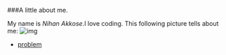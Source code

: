 ###A little about me.

  My name is *Nihan Akkose*.I love coding.
  This following picture tells about me:
  ![img](https://www.pexels.com/photo/apple-devices-books-business-coffee-572056)

- [problem](http://www.pythontutor.com/javascript.html#code=//%20eating%20meat%20every%20meal%0A%0A//%20we%20give%20you%20this%0Alet%20_1%20%3D%20'%20',%20_2%20%3D%20'%20',%20_3%20%3D%20'%20',%20_4%20%3D%20'%20',%20_5%20%3D%20'%20',%20_6%3D%20'%20'%3B%0Alet%20x%3D'%20',%20y%20%3D%20'%20'%3B%0A%0A//%20--%20you%20write%20this%20--%0A%0A//%20eating%0A_1%3D'e',_2%3D'a'%20,_3%3D't'%20,%20_4%3D'i'%20,_5%3D'n'%20,%20_6%3D'g'%3B%0Ax%3D_1,%20y%3D_2%3B%0A%0A//%20meat%0A_1%3D'm',_2%3Dx,%20_3%3Dy,%20_4%3D't',%20_5%3D''%20,%20_6%3D''%3B%0A%0A%0A//%20every%0A%0A_1%3Dx,%20_2%3D'v',_3%3Dx,%20_4%3D'r',%20_5%3D'y'%3B_6%3D'%20'%3B%0A%0A//%20meal%0A%0A_1%3D'm',%20_2%3Dx,%20_3%3Dy,%20_4%3D'l',%20_5%3D'%20',%20_6%3D'%20'%3B&curInstr=8&mode=display&origin=opt-frontend.js&py=js&rawInputLstJSON=%5B%5D)
